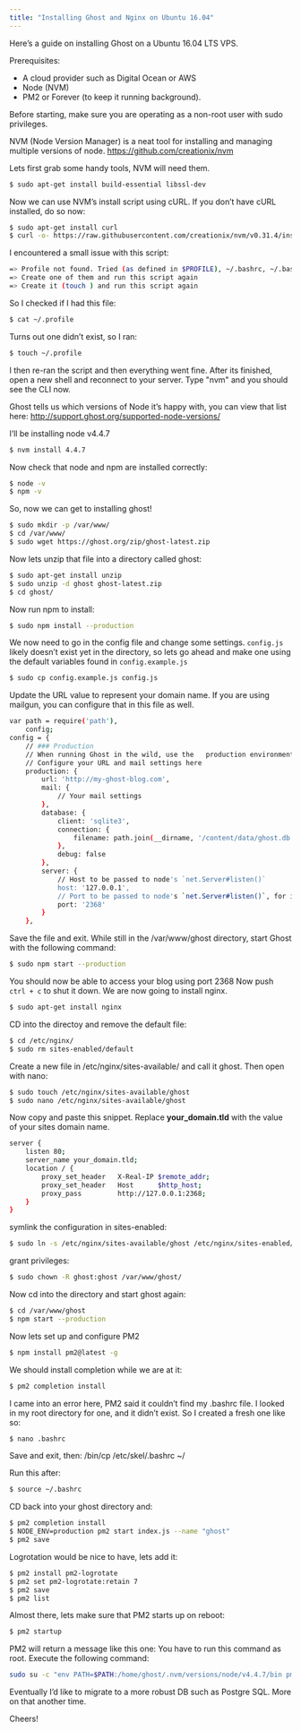 ```yaml
---
title: "Installing Ghost and Nginx on Ubuntu 16.04"
---
```


Here’s a guide on installing Ghost on a Ubuntu 16.04 LTS VPS.

Prerequisites:

* A cloud provider such as Digital Ocean or AWS
* Node (NVM)
* PM2 or Forever (to keep it running background).

Before starting, make sure you are operating as a non-root user with sudo privileges.

NVM (Node Version Manager) is a neat tool for installing and managing multiple versions of node.
https://github.com/creationix/nvm

Lets first grab some handy tools, NVM will need them.

```bash
$ sudo apt-get install build-essential libssl-dev
```

Now we can use NVM’s install script using cURL.
If you don’t have cURL installed, do so now:

```bash
$ sudo apt-get install curl
$ curl -o- https://raw.githubusercontent.com/creationix/nvm/v0.31.4/install.sh | bash
```

I encountered a small issue with this script:

```bash
=> Profile not found. Tried (as defined in $PROFILE), ~/.bashrc, ~/.bash_profile, ~/.zshrc, and ~/.profile.
=> Create one of them and run this script again
=> Create it (touch ) and run this script again
```

So I checked if I had this file:

```bash
$ cat ~/.profile
```

Turns out one didn’t exist, so I ran:

```bash
$ touch ~/.profile
```

I then re-ran the script and then everything went fine. After its finished, open a new shell and reconnect to your server. Type "nvm" and you should see the CLI now.

Ghost tells us which versions of Node it’s happy with, you can view that list here:
http://support.ghost.org/supported-node-versions/

I’ll be installing node v4.4.7

```bash
$ nvm install 4.4.7
```

Now check that node and npm are installed correctly:

```bash
$ node -v
$ npm -v
```

So, now we can get to installing ghost!

```bash
$ sudo mkdir -p /var/www/
$ cd /var/www/
$ sudo wget https://ghost.org/zip/ghost-latest.zip
```

Now lets unzip that file into a directory called ghost:

```bash
$ sudo apt-get install unzip
$ sudo unzip -d ghost ghost-latest.zip
$ cd ghost/
```

Now run npm to install:

```bash
$ sudo npm install --production
```

We now need to go in the config file and change some settings. `config.js` likely doesn’t exist yet in the directory, so lets go ahead and make one using the default variables found in `config.example.js`

```bash
$ sudo cp config.example.js config.js
```

Update the URL value to represent your domain name. If you are using mailgun, you can configure that in this file as well.

```bash
var path = require('path'),
    config;
config = {
    // ### Production
    // When running Ghost in the wild, use the   production environment
    // Configure your URL and mail settings here
    production: {
        url: 'http://my-ghost-blog.com',
        mail: {
            // Your mail settings
        },
        database: {
            client: 'sqlite3',
            connection: {
                filename: path.join(__dirname, '/content/data/ghost.db')
            },
            debug: false
        },
        server: {
            // Host to be passed to node's `net.Server#listen()`
            host: '127.0.0.1',
            // Port to be passed to node's `net.Server#listen()`, for iisnode s$
            port: '2368'
        }
    },
```

Save the file and exit. While still in the /var/www/ghost directory, start Ghost with the following command:

```bash
$ sudo npm start --production
```

You should now be able to access your blog using port 2368
Now push `ctrl + c` to shut it down. We are now going to install nginx.

```bash
$ sudo apt-get install nginx
```

CD into the directoy and remove the default file:

```bash
$ cd /etc/nginx/
$ sudo rm sites-enabled/default
```

Create a new file in /etc/nginx/sites-available/ and call it ghost. Then open with nano:

```bash
$ sudo touch /etc/nginx/sites-available/ghost
$ sudo nano /etc/nginx/sites-available/ghost
```

Now copy and paste this snippet. Replace **your_domain.tld** with the value of your sites domain name.

```bash
server {
    listen 80;
    server_name your_domain.tld;
    location / {
        proxy_set_header   X-Real-IP $remote_addr;
        proxy_set_header   Host      $http_host;
        proxy_pass         http://127.0.0.1:2368;
    }
}
```

symlink the configuration in sites-enabled:

```bash
$ sudo ln -s /etc/nginx/sites-available/ghost /etc/nginx/sites-enabled/ghost
```

grant privileges:

```bash
$ sudo chown -R ghost:ghost /var/www/ghost/
```

Now cd into the directory and start ghost again:

```bash
$ cd /var/www/ghost
$ npm start --production
```

Now lets set up and configure PM2

```bash
$ npm install pm2@latest -g
```

We should install completion while we are at it:

```bash
$ pm2 completion install
```

I came into an error here, PM2 said it couldn’t find my .bashrc file. I looked in my root directory for one, and it didn’t exist. So I created a fresh one like so:

```bash
$ nano .bashrc
```

Save and exit, then:
/bin/cp /etc/skel/.bashrc ~/

Run this after:

```bash
$ source ~/.bashrc
```

CD back into your ghost directory and:

```bash
$ pm2 completion install
$ NODE_ENV=production pm2 start index.js --name "ghost"
$ pm2 save
```

Logrotation would be nice to have, lets add it:

```bash
$ pm2 install pm2-logrotate
$ pm2 set pm2-logrotate:retain 7
$ pm2 save
$ pm2 list
```

Almost there, lets make sure that PM2 starts up on reboot:

```bash
$ pm2 startup
```

PM2 will return a message like this one:
You have to run this command as root. Execute the following command:

```bash
sudo su -c "env PATH=$PATH:/home/ghost/.nvm/versions/node/v4.4.7/bin pm2 startup linux -u ghost --hp /home/ghost"
```

Eventually I’d like to migrate to a more robust DB such as Postgre SQL. More on that another time.

Cheers!
